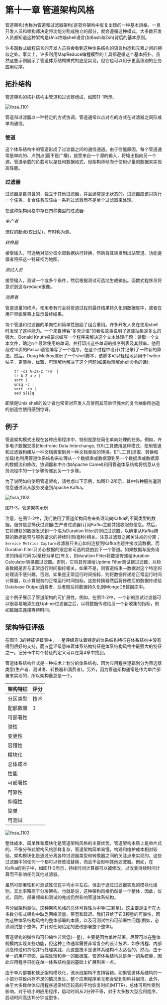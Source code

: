 # 第十一章 管道架构风格

管道架构(也称为管道和过滤器架构)是软件架构中反复出现的一种基本风格。一旦开发人员和架构师决定将功能分割成独立的部分，就会遵循这种模式。大多数开发人员都知道这种架构是Unix终端shell语言(如Bash和Zsh)背后的基本原则。

许多函数式编程语言的开发人员将会看到这种体系结构的语言构造和元素之间的相似之处。事实上，许多利用MapReduce编程模型的工具都遵循这个基本拓扑。虽然这些示例展示了管道体系结构样式的底层实现，但它也可以用于更高级别的业务应用程序。

## 拓扑结构

管道架构的拓扑结构由管道和过滤器组成，如图11-1所示。

![fosa_1101](./images/fosa_1101.png)

管道和过滤器以一种特定的方式协调，管道通常以点对点的方式在过滤器之间形成单向通信。

### 管道

这个体系结构中的管道形成了过滤器之间的通信通道。由于性能原因，每个管道通常是单向的、点到点(而不是广播)，接受来自一个源的输入，将输出指向另一个源。管道承载的负载可以是任何数据格式，但架构师倾向于使用少量的数据来实现高性能。

### 过滤器

过滤器是自包含的，独立于其他过滤器，并且通常是无状态的。过滤器应该只执行一个任务。复合任务应该由一系列过滤器而不是单个过滤器来处理。

在这种架构风格中存在四种类型的过滤器:

*生产者*

流程的起点(仅出站)，有时称为源。

*转换器*

接受输入，可选地对部分或全部数据执行转换，然后将其转发到出站管道。功能提倡者将把这一特征视为地图。

*测试人员*

接受输入，测试一个或多个条件，然后根据测试可选地生成输出。函数式程序员将意识到这与reduce很像。

*消费者*

管道流量的终点。使用者有时会将管道过程的最终结果持久化到数据库中，或者在用户界面屏幕上显示最终结果。

每个管道和过滤器的单向性和简单性鼓励了组合重用。许多开发人员在使用shell时发现了这种能力。一个来自博客“多壳少蛋”的著名故事说明了这些抽象是多么的强大。Donald Knuth被要求编写一个程序来解决这个文本处理问题：读取一个文本文件，确定n个最常使用的单词，并打印出这些单词的排序列表及其频率。他用超过10页的Pascal语言编写了一个程序，在这个过程中设计(并记录)了一种新的算法。然后，Doug McIlroy演示了一个shell脚本，该脚本可以轻松地适用于Twitter帖子，更简单、优雅、可理解地解决了这个问题(如果你理解shell命令的话):

```shell
    tr -cs A-Za-z '\n' |
    tr A-Z a-z |
    sort |
    uniq -c |
    sort -rn |
    sed ${1}q
```

即使是Unix shell的设计者也常常对开发人员使用其简单但强大的复合抽象所创造的创造性使用感到惊讶。

## 例子

管道架构模式出现在各种应用程序中，特别是那些简化单向处理的任务。例如，许多电子数据交换(Electronic Data Interchange, EDI)工具使用这种模式，使用管道和过滤器构建从一种文档类型到另一种文档类型的转换。ETL工具(提取、转换和加载)也利用管道体系结构来处理从一个数据库或数据源到另一个数据库或数据源的数据流和修改。协调器和中介(如Apache Camel)利用管道体系结构将信息从业务流程中的一个步骤传递到另一个步骤。

为了说明如何使用管道架构，请考虑以下示例，如图11-2所示，其中各种服务遥测信息通过流从服务发送到Apache Kafka。

![fosa_1102](./images/fosa_1102.png)

图11-3。管道架构示例

注意，在图11-2中，我们使用了管道架构风格来处理流向Kafka的不同类型的数据。服务信息捕获过滤器(生产者过滤器)订阅Kafka主题并接收服务信息。然后，它将捕获的数据发送到一个名为Duration filter的测试过滤器，以确定从Kafka捕获的数据是否与服务请求的持续时间(毫秒)相关。注意过滤器之间关注点的分离；`Service Metrics Capture`过滤器只关心如何连接到Kafka主题并接收流数据，而Duration filter只关心数据的限定和可选的路由到下一个管道。如果数据与服务请求的持续时间(以毫秒为单位)有关，则duration Filter将数据传递给duration Calculator转换器过滤器。否则，它将其传递给Uptime Filter测试器过滤器，以检查数据是否与正常运行时间指标相关。如果不是，则管道结束—数据对这个特定的处理流不感兴趣。否则，如果是正常运行时间指标，则将数据传递给正常运行时间计算器，以计算服务的正常运行时间指标。这些转换器然后将修改后的数据传递给Database Output消费者，后者随后将数据持久化到MongoDB数据库中。

这个例子展示了管道架构的可扩展性。例如，在图11-2中，一个新的测试过滤器可以很容易地添加在Uptime过滤器之后，以将数据传递给另一个新收集的指标，例如数据库连接等待时间。

## 架构特征评级

在图11-3的特征评级表中，一星评级意味着特定的体系结构特征在体系结构中没有得到很好的支持，而五星评级意味着体系结构特征是体系结构风格中最强大的特征之一。记分卡中每个特征的定义可以在第4章中找到。

管道体系结构样式是一种技术上划分的体系结构，因为应用程序逻辑划分为筛选器类型(生产者、测试者、转换器和消费者)。另外，因为管道架构通常是作为单片部署来实现的，所以架构量总是一个。

|架构特征|评分|
|:---|:---|
|分区类型|技术|
|配额数量|1|
|可部署性||
|弹性||
|变更性||
|容错性||
|模块化||
|总体成本||
|性能||
|可部署性||
|可靠性||
|伸缩性||
|简单||
|可测试||

![fosa_1103](./images/fosa_1103.png)

整体成本、简单性和模块化是管道架构风格的主要优势。管道架构本质上是单片式的，不像分布式架构风格那样复杂，管道架构简单易懂，构建和维护成本相对较低。架构模块化是通过分离各种过滤器类型和转换器之间的关注点来实现的。这些过滤器中的任何一个都可以修改或替换，而且不会影响其他滤波器。例如，在Kafka的例子中，如图11-2所示，持续时间计算器可以被修改，以改变持续时间计算而不影响任何其他过滤器。

虽然可部署性和可测试性仅在平均水平左右，但由于通过过滤器实现的模块化级别，其比率略高于分层架构。也就是说，这种架构风格仍然是一个整体，因此，仪式、风险、部署频率和测试的完成仍然影响管道体系结构。

与分层架构类似，这种架构风格的总体可靠性为中等(三颗星)，这主要是由于在大多数分布式架构中缺乏网络流量、带宽和延迟。我们只给了它3颗星的可靠性，因为这种体系结构风格的整体部署的本质，以及可测试性和可部署性问题(例如，必须测试整个整体，并针对任何给定的更改部署整个整体)。

管道架构的弹性和可伸缩性非常低(一星)，主要是因为单片部署。尽管可以在整体规模内实现某些功能，但这种工作通常需要非常复杂的设计技术，如多线程、内部消息传递和其他并行处理实践，而这些技术是该体系结构不太适合的。然而，由于单一的用户界面、后端处理和单一的数据库，管道体系结构总是单一的系统量，因此应用程序只能在单一体系结构量的基础上扩展到某一点。

由于单片部署和缺乏架构模块化，流水线架构不支持容错。如果管道体系结构的一小部分导致内存不足的情况发生，整个应用程序单元都会受到影响并崩溃。此外，由于大多数单体应用程序通常经历较高的平均恢复时间(MTTR)，总体可用性受到影响，对于较小的应用程序，启动时间从2分钟不等，对于大多数大型应用程序，启动时间高达15分钟或更多。

